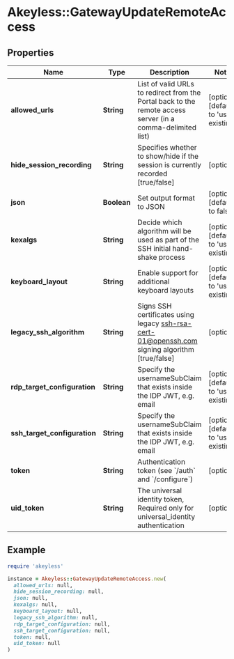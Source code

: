 # Akeyless::GatewayUpdateRemoteAccess

## Properties

| Name | Type | Description | Notes |
| ---- | ---- | ----------- | ----- |
| **allowed_urls** | **String** | List of valid URLs to redirect from the Portal back to the remote access server (in a comma-delimited list) | [optional][default to &#39;use-existing&#39;] |
| **hide_session_recording** | **String** | Specifies whether to show/hide if the session is currently recorded [true/false] | [optional] |
| **json** | **Boolean** | Set output format to JSON | [optional][default to false] |
| **kexalgs** | **String** | Decide which algorithm will be used as part of the SSH initial hand-shake process | [optional][default to &#39;use-existing&#39;] |
| **keyboard_layout** | **String** | Enable support for additional keyboard layouts | [optional][default to &#39;use-existing&#39;] |
| **legacy_ssh_algorithm** | **String** | Signs SSH certificates using legacy ssh-rsa-cert-01@openssh.com signing algorithm [true/false] | [optional] |
| **rdp_target_configuration** | **String** | Specify the usernameSubClaim that exists inside the IDP JWT, e.g. email | [optional][default to &#39;use-existing&#39;] |
| **ssh_target_configuration** | **String** | Specify the usernameSubClaim that exists inside the IDP JWT, e.g. email | [optional][default to &#39;use-existing&#39;] |
| **token** | **String** | Authentication token (see &#x60;/auth&#x60; and &#x60;/configure&#x60;) | [optional] |
| **uid_token** | **String** | The universal identity token, Required only for universal_identity authentication | [optional] |

## Example

```ruby
require 'akeyless'

instance = Akeyless::GatewayUpdateRemoteAccess.new(
  allowed_urls: null,
  hide_session_recording: null,
  json: null,
  kexalgs: null,
  keyboard_layout: null,
  legacy_ssh_algorithm: null,
  rdp_target_configuration: null,
  ssh_target_configuration: null,
  token: null,
  uid_token: null
)
```

